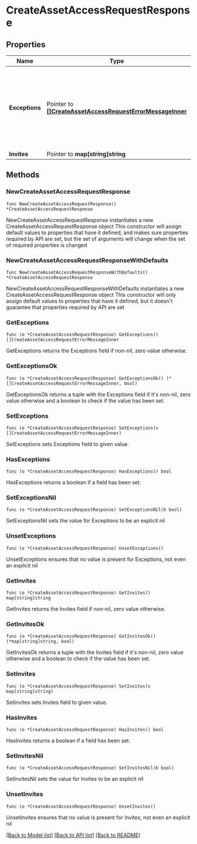 # CreateAssetAccessRequestResponse

## Properties

Name | Type | Description | Notes
------------ | ------------- | ------------- | -------------
**Exceptions** | Pointer to [**[]CreateAssetAccessRequestErrorMessageInner**](CreateAssetAccessRequestErrorMessageInner.md) | A list of errors associated with the asset access requests. Will be returned if there is an error. | [optional] 
**Invites** | Pointer to **map[string]string** |  | [optional] 

## Methods

### NewCreateAssetAccessRequestResponse

`func NewCreateAssetAccessRequestResponse() *CreateAssetAccessRequestResponse`

NewCreateAssetAccessRequestResponse instantiates a new CreateAssetAccessRequestResponse object
This constructor will assign default values to properties that have it defined,
and makes sure properties required by API are set, but the set of arguments
will change when the set of required properties is changed

### NewCreateAssetAccessRequestResponseWithDefaults

`func NewCreateAssetAccessRequestResponseWithDefaults() *CreateAssetAccessRequestResponse`

NewCreateAssetAccessRequestResponseWithDefaults instantiates a new CreateAssetAccessRequestResponse object
This constructor will only assign default values to properties that have it defined,
but it doesn't guarantee that properties required by API are set

### GetExceptions

`func (o *CreateAssetAccessRequestResponse) GetExceptions() []CreateAssetAccessRequestErrorMessageInner`

GetExceptions returns the Exceptions field if non-nil, zero value otherwise.

### GetExceptionsOk

`func (o *CreateAssetAccessRequestResponse) GetExceptionsOk() (*[]CreateAssetAccessRequestErrorMessageInner, bool)`

GetExceptionsOk returns a tuple with the Exceptions field if it's non-nil, zero value otherwise
and a boolean to check if the value has been set.

### SetExceptions

`func (o *CreateAssetAccessRequestResponse) SetExceptions(v []CreateAssetAccessRequestErrorMessageInner)`

SetExceptions sets Exceptions field to given value.

### HasExceptions

`func (o *CreateAssetAccessRequestResponse) HasExceptions() bool`

HasExceptions returns a boolean if a field has been set.

### SetExceptionsNil

`func (o *CreateAssetAccessRequestResponse) SetExceptionsNil(b bool)`

 SetExceptionsNil sets the value for Exceptions to be an explicit nil

### UnsetExceptions
`func (o *CreateAssetAccessRequestResponse) UnsetExceptions()`

UnsetExceptions ensures that no value is present for Exceptions, not even an explicit nil
### GetInvites

`func (o *CreateAssetAccessRequestResponse) GetInvites() map[string]string`

GetInvites returns the Invites field if non-nil, zero value otherwise.

### GetInvitesOk

`func (o *CreateAssetAccessRequestResponse) GetInvitesOk() (*map[string]string, bool)`

GetInvitesOk returns a tuple with the Invites field if it's non-nil, zero value otherwise
and a boolean to check if the value has been set.

### SetInvites

`func (o *CreateAssetAccessRequestResponse) SetInvites(v map[string]string)`

SetInvites sets Invites field to given value.

### HasInvites

`func (o *CreateAssetAccessRequestResponse) HasInvites() bool`

HasInvites returns a boolean if a field has been set.

### SetInvitesNil

`func (o *CreateAssetAccessRequestResponse) SetInvitesNil(b bool)`

 SetInvitesNil sets the value for Invites to be an explicit nil

### UnsetInvites
`func (o *CreateAssetAccessRequestResponse) UnsetInvites()`

UnsetInvites ensures that no value is present for Invites, not even an explicit nil

[[Back to Model list]](../README.md#documentation-for-models) [[Back to API list]](../README.md#documentation-for-api-endpoints) [[Back to README]](../README.md)


